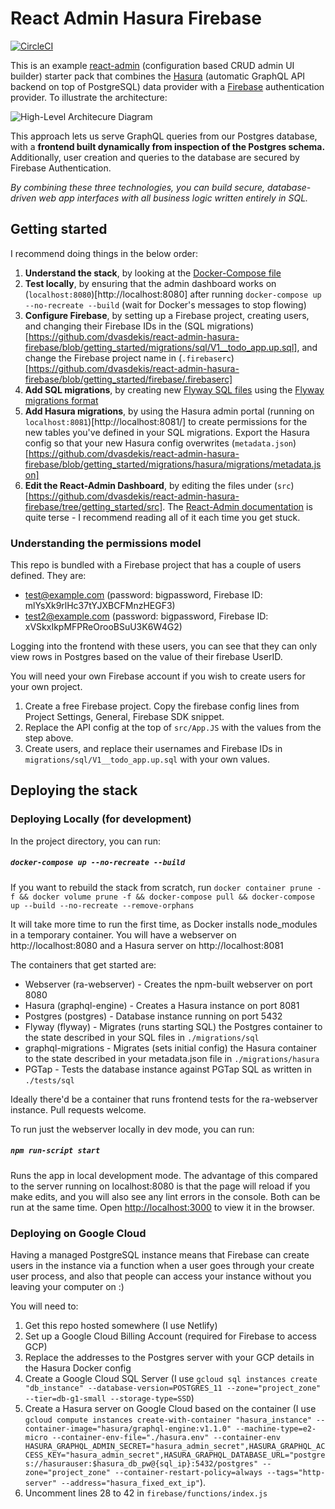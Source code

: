 # React Admin Hasura Firebase

[![CircleCI](https://circleci.com/gh/dvasdekis/react-admin-hasura-firebase.svg?style=svg)](https://circleci.com/gh/dvasdekis/react-admin-hasura-firebase)

This is an example [react-admin](https://marmelab.com/react-admin/) (configuration based CRUD admin UI builder) starter pack that combines the [Hasura](https://hasura.io/) (automatic GraphQL API backend on top of PostgreSQL) data provider with a [Firebase](https://firebase.google.com/docs/auth) authentication provider. To illustrate the architecture:

![High-Level Architecure Diagram](https://raw.githubusercontent.com/dvasdekis/react-admin-hasura-firebase/master/public/architecture.png)

This approach lets us serve GraphQL queries from our Postgres database, with a **frontend built dynamically from inspection of the Postgres schema.** Additionally, user creation and queries to the database are secured by Firebase Authentication.

*By combining these three technologies, you can build secure, database-driven web app interfaces with all business logic written entirely in SQL.*

## Getting started

I recommend doing things in the below order:
1. **Understand the stack**, by looking at the [Docker-Compose file](https://github.com/dvasdekis/react-admin-hasura-firebase/blob/master/docker-compose.yaml)
2. **Test locally**, by ensuring that the admin dashboard works on (`localhost:8080`)[http://localhost:8080] after running `docker-compose up --no-recreate --build` (wait for Docker's messages to stop flowing)
3. **Configure Firebase**, by setting up a Firebase project, creating users, and changing their Firebase IDs in the (SQL migrations)[https://github.com/dvasdekis/react-admin-hasura-firebase/blob/getting_started/migrations/sql/V1__todo_app.up.sql], and change the Firebase project name in (`.firebaserc`)[https://github.com/dvasdekis/react-admin-hasura-firebase/blob/getting_started/firebase/.firebaserc]
4. **Add SQL migrations**, by creating new [Flyway SQL files](https://github.com/dvasdekis/react-admin-hasura-firebase/tree/getting_started/migrations/sql) using the [Flyway migrations format](https://flywaydb.org/documentation/migrations#naming)
5. **Add Hasura migrations**, by using the Hasura admin portal (running on `localhost:8081`)[http://localhost:8081/] to create permissions for the new tables you've defined in your SQL migrations. Export the Hasura config so that your new Hasura config overwrites (`metadata.json`)[https://github.com/dvasdekis/react-admin-hasura-firebase/blob/getting_started/migrations/hasura/migrations/metadata.json]
6. **Edit the React-Admin Dashboard**, by editing the files under (`src`)[https://github.com/dvasdekis/react-admin-hasura-firebase/tree/getting_started/src]. The [React-Admin documentation](https://marmelab.com/react-admin/Readme.html) is quite terse - I recommend reading all of it each time you get stuck.

### Understanding the permissions model

This repo is bundled with a Firebase project that has a couple of users defined. They are:
* test@example.com (password: bigpassword, Firebase ID: mlYsXk9rlHc37tYJXBCFMnzHEGF3)
* test2@example.com (password: bigpassword, Firebase ID: xVSkxIkpMFPReOrooBSuU3K6W4G2)

Logging into the frontend with these users, you can see that they can only view rows in Postgres based on the value of their firebase UserID.

You will need your own Firebase account if you wish to create users for your own project. 
1. Create a free Firebase project. Copy the firebase config lines from Project Settings, General, Firebase SDK snippet.
2. Replace the API config at the top of `src/App.JS` with the values from the step above.
3. Create users, and replace their usernames and Firebase IDs in `migrations/sql/V1__todo_app.up.sql` with your own values.

## Deploying the stack

### Deploying Locally (for development)

In the project directory, you can run: 
##### `docker-compose up --no-recreate --build`
If you want to rebuild the stack from scratch, run `docker container prune -f && docker volume prune -f && docker-compose pull && docker-compose up --build --no-recreate --remove-orphans`

It will take more time to run the first time, as Docker installs node_modules in a temporary container. You will have a webserver on http://localhost:8080 and a Hasura server on http://localhost:8081

The containers that get started are:
 - Webserver (ra-webserver) - Creates the npm-built webserver on port 8080
 - Hasura (graphql-engine) - Creates a Hasura instance on port 8081
 - Postgres (postgres) - Database instance running on port 5432
 - Flyway (flyway) - Migrates (runs starting SQL) the Postgres container to the state described in your SQL files in `./migrations/sql`
 - graphql-migrations - Migrates (sets initial config) the Hasura container to the state described in your metadata.json file in `./migrations/hasura`
 - PGTap - Tests the database instance against PGTap SQL as written in `./tests/sql`

Ideally there'd be a container that runs frontend tests for the ra-webserver instance. Pull requests welcome.

To run just the webserver locally in dev mode, you can run:

##### `npm run-script start`

Runs the app in local development mode. The advantage of this compared to the server running on localhost:8080 is that the page will reload if you make edits, and you will also see any lint errors in the console. Both can be run at the same time.
Open [http://localhost:3000](http://localhost:3000) to view it in the browser.


### Deploying on Google Cloud

Having a managed PostgreSQL instance means that Firebase can create users in the instance via a function when a user goes through your create user process, and also that people can access your instance without you leaving your computer on :)

You will need to:
1. Get this repo hosted somewhere (I use Netlify)
2. Set up a Google Cloud Billing Account (required for Firebase to access GCP)
3. Replace the addresses to the Postgres server with your GCP details in the Hasura Docker config
4. Create a Google Cloud SQL Server (I use `gcloud sql instances create "db_instance" --database-version=POSTGRES_11 --zone="project_zone" --tier=db-g1-small --storage-type=SSD`)
5. Create a Hasura server on Google Cloud based on the container (I use `gcloud compute instances create-with-container "hasura_instance" --container-image="hasura/graphql-engine:v1.1.0" --machine-type=e2-micro --container-env-file="./hasura.env" --container-env HASURA_GRAPHQL_ADMIN_SECRET="hasura_admin_secret",HASURA_GRAPHQL_ACCESS_KEY="hasura_admin_secret",HASURA_GRAPHQL_DATABASE_URL="postgres://hasurauser:$hasura_db_pw@{sql_ip}:5432/postgres" --zone="project_zone" --container-restart-policy=always --tags="http-server" --address="hasura_fixed_ext_ip"`).
6. Uncomment lines 28 to 42 in `firebase/functions/index.js`
